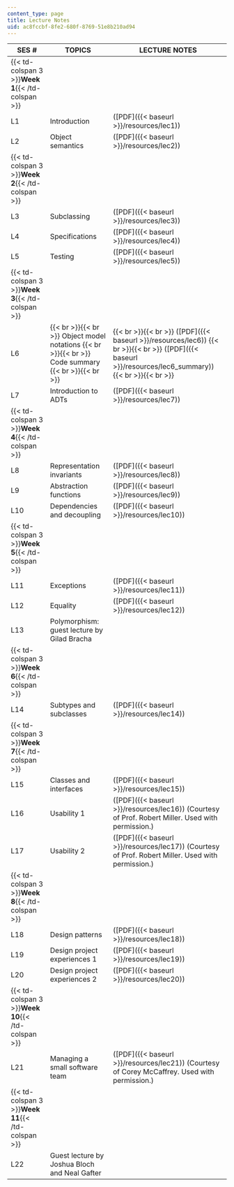 ```yaml
---
content_type: page
title: Lecture Notes
uid: ac8fccbf-8fe2-680f-8769-51e8b210ad94
---
```


| SES # | TOPICS | LECTURE NOTES |
| --- | --- | --- |
| {{< td-colspan 3 >}}**Week 1**{{< /td-colspan >}} |||
| L1 | Introduction | ([PDF]({{< baseurl >}}/resources/lec1)) |
| L2 | Object semantics | ([PDF]({{< baseurl >}}/resources/lec2)) |
| {{< td-colspan 3 >}}**Week 2**{{< /td-colspan >}} |||
| L3 | Subclassing | ([PDF]({{< baseurl >}}/resources/lec3)) |
| L4 | Specifications | ([PDF]({{< baseurl >}}/resources/lec4)) |
| L5 | Testing | ([PDF]({{< baseurl >}}/resources/lec5)) |
| {{< td-colspan 3 >}}**Week 3**{{< /td-colspan >}} |||
| L6 |  {{< br >}}{{< br >}} Object model notations {{< br >}}{{< br >}} Code summary {{< br >}}{{< br >}}  |  {{< br >}}{{< br >}} ([PDF]({{< baseurl >}}/resources/lec6)) {{< br >}}{{< br >}} ([PDF]({{< baseurl >}}/resources/lec6_summary)) {{< br >}}{{< br >}}  |
| L7 | Introduction to ADTs | ([PDF]({{< baseurl >}}/resources/lec7)) |
| {{< td-colspan 3 >}}**Week 4**{{< /td-colspan >}} |||
| L8 | Representation invariants | ([PDF]({{< baseurl >}}/resources/lec8)) |
| L9 | Abstraction functions | ([PDF]({{< baseurl >}}/resources/lec9)) |
| L10 | Dependencies and decoupling | ([PDF]({{< baseurl >}}/resources/lec10)) |
| {{< td-colspan 3 >}}**Week 5**{{< /td-colspan >}} |||
| L11 | Exceptions | ([PDF]({{< baseurl >}}/resources/lec11)) |
| L12 | Equality | ([PDF]({{< baseurl >}}/resources/lec12)) |
| L13 | Polymorphism: guest lecture by Gilad Bracha | &nbsp; |
| {{< td-colspan 3 >}}**Week 6**{{< /td-colspan >}} |||
| L14 | Subtypes and subclasses | ([PDF]({{< baseurl >}}/resources/lec14)) |
| {{< td-colspan 3 >}}**Week 7**{{< /td-colspan >}} |||
| L15 | Classes and interfaces | ([PDF]({{< baseurl >}}/resources/lec15)) |
| L16 | Usability 1 | ([PDF]({{< baseurl >}}/resources/lec16)) (Courtesy of Prof. Robert Miller. Used with permission.) |
| L17 | Usability 2 | ([PDF]({{< baseurl >}}/resources/lec17)) (Courtesy of Prof. Robert Miller. Used with permission.) |
| {{< td-colspan 3 >}}**Week 8**{{< /td-colspan >}} |||
| L18 | Design patterns | ([PDF]({{< baseurl >}}/resources/lec18)) |
| L19 | Design project experiences 1 | ([PDF]({{< baseurl >}}/resources/lec19)) |
| L20 | Design project experiences 2 | ([PDF]({{< baseurl >}}/resources/lec20)) |
| {{< td-colspan 3 >}}**Week 10**{{< /td-colspan >}} |||
| L21 | Managing a small software team | ([PDF]({{< baseurl >}}/resources/lec21)) (Courtesy of Corey McCaffrey. Used with permission.) |
| {{< td-colspan 3 >}}**Week 11**{{< /td-colspan >}} |||
| L22 | Guest lecture by Joshua Bloch and Neal Gafter |